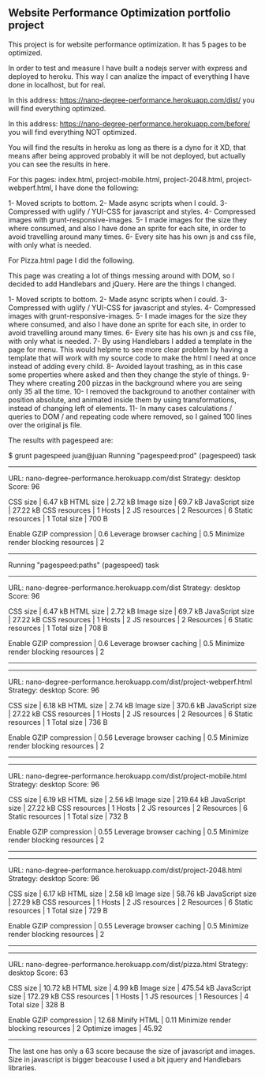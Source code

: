 ## Website Performance Optimization portfolio project

This project is for website performance optimization. It has 5 pages to be optimized.

In order to test and measure I have built a nodejs server with express and deployed to heroku. This way I can analize the impact of everything I have done in localhost, but for real.

In this address: https://nano-degree-performance.herokuapp.com/dist/ you will find everything optimized.

In this address: https://nano-degree-performance.herokuapp.com/before/ you will find everything NOT optimized.

You will find the results in heroku as long as there is a dyno for it XD, that means after being approved probably it will be not deployed, but actually you can see the results in here.

For this pages: index.html, project-mobile.html, project-2048.html, project-webperf.html, I have done the following:

1- Moved scripts to bottom.
2- Made async scripts when I could.
3- Compressed with uglify / YUI-CSS for javascript and styles.
4- Compressed images with grunt-responsive-images.
5- I made images for the size they where consumed, and also I have done an sprite for each site, in order to avoid travelling around many times.
6- Every site has his own js and css file, with only what is needed.

For Pizza.html page I did the following.

This page was creating a lot of things messing around with DOM, so I decided to add Handlebars and jQuery. Here are the things I changed.

1- Moved scripts to bottom.
2- Made async scripts when I could.
3- Compressed with uglify / YUI-CSS for javascript and styles.
4- Compressed images with grunt-responsive-images.
5- I made images for the size they where consumed, and also I have done an sprite for each site, in order to avoid travelling around many times.
6- Every site has his own js and css file, with only what is needed.
7- By using Handlebars I added a template in the page for menu. This would helpme to see more clear problem by having a template that will work with my source code to make the html I need at once instead of adding every child.
8- Avoided layout trashing, as in this case some properties where asked and then they change the style of things.
9- They where creating 200 pizzas in the background where you are seing only 35 all the time.
10- I removed the background to another container with position absolute, and animated inside them by using transformations, instead of changing left of elements.
11- In many cases calculations / queries to DOM / and repeating code where removed, so I gained 100 lines over the original js file.

The results with pagespeed are:

$ grunt pagespeed                                                                                    juan@juan
Running "pagespeed:prod" (pagespeed) task

--------------------------------------------------------

URL:       nano-degree-performance.herokuapp.com/dist
Strategy:  desktop
Score:     96

CSS size                                   | 6.47 kB
HTML size                                  | 2.72 kB
Image size                                 | 69.7 kB
JavaScript size                            | 27.22 kB
CSS resources                              | 1
Hosts                                      | 2
JS resources                               | 2
Resources                                  | 6
Static resources                           | 1
Total size                                 | 700 B

Enable GZIP compression                    | 0.6
Leverage browser caching                   | 0.5
Minimize render blocking resources         | 2

--------------------------------------------------------


Running "pagespeed:paths" (pagespeed) task

--------------------------------------------------------

URL:       nano-degree-performance.herokuapp.com/dist
Strategy:  desktop
Score:     96

CSS size                                   | 6.47 kB
HTML size                                  | 2.72 kB
Image size                                 | 69.7 kB
JavaScript size                            | 27.22 kB
CSS resources                              | 1
Hosts                                      | 2
JS resources                               | 2
Resources                                  | 6
Static resources                           | 1
Total size                                 | 708 B

Enable GZIP compression                    | 0.6
Leverage browser caching                   | 0.5
Minimize render blocking resources         | 2

--------------------------------------------------------


--------------------------------------------------------

URL:       nano-degree-performance.herokuapp.com/dist/project-webperf.html
Strategy:  desktop
Score:     96

CSS size                                   | 6.18 kB
HTML size                                  | 2.74 kB
Image size                                 | 370.6 kB
JavaScript size                            | 27.22 kB
CSS resources                              | 1
Hosts                                      | 2
JS resources                               | 2
Resources                                  | 6
Static resources                           | 1
Total size                                 | 736 B

Enable GZIP compression                    | 0.56
Leverage browser caching                   | 0.5
Minimize render blocking resources         | 2

--------------------------------------------------------


--------------------------------------------------------

URL:       nano-degree-performance.herokuapp.com/dist/project-mobile.html
Strategy:  desktop
Score:     96

CSS size                                   | 6.19 kB
HTML size                                  | 2.56 kB
Image size                                 | 219.64 kB
JavaScript size                            | 27.22 kB
CSS resources                              | 1
Hosts                                      | 2
JS resources                               | 2
Resources                                  | 6
Static resources                           | 1
Total size                                 | 732 B

Enable GZIP compression                    | 0.55
Leverage browser caching                   | 0.5
Minimize render blocking resources         | 2

--------------------------------------------------------


--------------------------------------------------------

URL:       nano-degree-performance.herokuapp.com/dist/project-2048.html
Strategy:  desktop
Score:     96

CSS size                                   | 6.17 kB
HTML size                                  | 2.58 kB
Image size                                 | 58.76 kB
JavaScript size                            | 27.29 kB
CSS resources                              | 1
Hosts                                      | 2
JS resources                               | 2
Resources                                  | 6
Static resources                           | 1
Total size                                 | 729 B

Enable GZIP compression                    | 0.55
Leverage browser caching                   | 0.5
Minimize render blocking resources         | 2

--------------------------------------------------------


--------------------------------------------------------

URL:       nano-degree-performance.herokuapp.com/dist/pizza.html
Strategy:  desktop
Score:     63

CSS size                                   | 10.72 kB
HTML size                                  | 4.99 kB
Image size                                 | 475.54 kB
JavaScript size                            | 172.29 kB
CSS resources                              | 1
Hosts                                      | 1
JS resources                               | 1
Resources                                  | 4
Total size                                 | 328 B

Enable GZIP compression                    | 12.68
Minify HTML                                | 0.11
Minimize render blocking resources         | 2
Optimize images                            | 45.92

--------------------------------------------------------

The last one has only a 63 score because the size of javascript and images. Size in javascript is bigger beacouse I used a bit jquery and Handlebars libraries.
